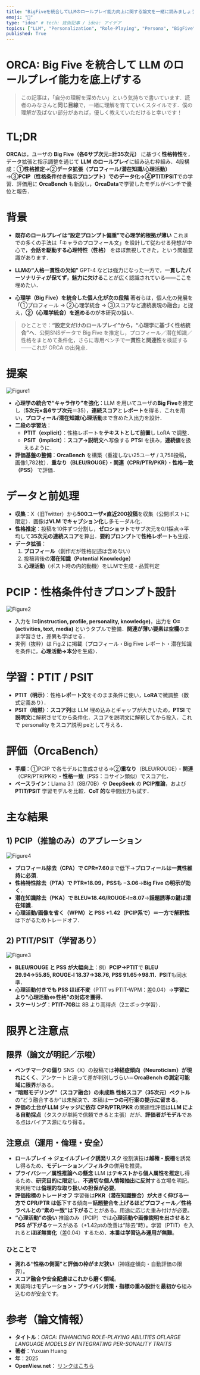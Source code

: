 ```yaml
---
title: "BigFiveを統合してLLMのロールプレイ能力向上に関する論文を一緒に読みましょう！"
emoji: "🐳"
type: "idea" # tech: 技術記事 / idea: アイデア
topics: ["LLM", "Personalization", "Role-Playing", "Persona", "BigFive"]
published: True
---
```



# ORCA: Big Five を統合して LLM のロールプレイ能力を底上げする
> この記事は，「自分の理解を深めたい」という気持ちで書いています．読者のみなさんと**同じ目線**で，一緒に理解を育てていくスタイルです．僕の理解が及ばない部分があれば，優しく教えていただけると幸いです！



# TL;DR
**ORCA**は，ユーザの **Big Five（各6サブ次元=計35次元）** に基づく**性格特性**を，データ拡張と指示調整を通じて **LLM のロールプレイ**に組み込む枠組み．4段構成：①**性格推定**→②**データ拡張（プロフィール/潜在知識/心理活動）**→③**PCIP（性格条件付き指示プロンプト）**でのデータ化→④**PTIT/PSIT**での学習．評価用に **OrcaBench** も新設し，**OrcaData**で学習したモデルがベンチで優位と報告．



# 背景
* **既存のロールプレイは“設定プロンプト偏重”で心理学的根拠が薄い**
  これまでの多くの手法は「キャラのプロフィール文」を設計して従わせる発想が中心で，**会話を駆動する心理特性（性格）** をほぼ無視してきた，という問題意識があります．&#x20;

* **LLMの“人格一貫性の欠如”**
  GPT-4 などは強力になった一方で，**一貫したパーソナリティが保てず，魅力に欠ける**ことが広く認識されている——ここを埋めたい．

* **心理学（Big Five）を統合した個人化が次の段階**
  著者らは，個人化の発展を「①プロフィール → ②心理学統合 → ③スコアなど連続表現の融合」と捉え，**②（心理学統合）を進める**のが本研究の狙い．


> ひとことで：**“設定文だけのロールプレイ”から，“心理学に基づく性格統合”へ**．公開SNSデータで Big Five を推定し，プロフィール／潜在知識／性格をまとめて条件化，さらに専用ベンチで**一貫性と関連性**を検証する——これが ORCA の出発点．




# 提案
![Figure1](/images/orca_role_playing_blog/figure1.png)
- **心理学の統合で“キャラ作り”を強化**：LLM を用いてユーザの**Big Five**を推定し（**5次元×各6サブ次元**＝35），**連続スコア**と**レポート**を得る．これを用い，**プロフィール/潜在知識/心理活動**まで含めた入出力を設計． 
- **二段の学習法**：  
  - **PTIT（explicit）**：性格レポートを**テキストとして前置**し LoRA で調整．
  - **PSIT（implicit）**：**スコア→説明文**へ写像する **PTSI** を挟み，**連続値**を扱えるように．
- **評価基盤の整備**：**OrcaBench** を構築（重複しない25ユーザ / 3,758投稿，画像1,782枚）．**重なり（BLEU/ROUGE）・関連（CPR/PTR/PKR）・性格一致（PSS）** で評価．



# データと前処理
- **収集**：X（旧Twitter）から**500ユーザ×直近200投稿**を収集（公開ポストに限定）．画像は**VLM でキャプション化**し多モーダル化．
- **性格推定**：投稿を10件ずつ分割し，**ゼロショット**でサブ次元を0/1採点→平均して**35次元の連続スコア**を算出．**要約プロンプト**で**性格レポート**も生成．
- **データ拡張**：  
  1) **プロフィール**（創作だが性格記述は含めない）
  2) 投稿背後の**潜在知識（Potential Knowledge）**  
  3) **心理活動**（ポスト時の内的動機）をLLMで生成・品質判定



# PCIP：性格条件付きプロンプト設計
![Figure2](/images/orca_role_playing_blog/figure2.png)
- 入力を **I=(instruction, profile, personality, knowledge)**，出力を **O=(activities, text, media)** というタプルで整備．**関連が薄い要素は空欄**のまま学習させ，差異も学ばせる．
- 実例（抜粋）は Fig.2 に掲載（プロフィール・Big Five レポート・潜在知識を条件に，**心理活動→本分**を生成）．



# 学習：PTIT / PSIT
- **PTIT（明示）**：性格**レポート文**をそのまま条件に使い，**LoRA**で微調整（数式定義あり）．
- **PSIT（暗黙）**：**スコア列**は LLM 埋め込みとギャップが大きいため，**PTSI** で**説明文**に解釈させてから条件化．スコアを説明文に解釈してから投入．これで personality をスコア説明 peとして与える．



# 評価（OrcaBench）
- **手順**：①PCIP で各モデルに生成させる→②**重なり**（BLEU/ROUGE）・**関連**（CPR/PTR/PKR）・**性格一致**（PSS：コサイン類似）でスコア化．
- **ベースライン**：Llama 3.1（8B/70B）や **DeepSeek** の **PCIP推論**，および **PTIT/PSIT** 学習モデルを比較．**CoT 的**な中間出力も試す．



# 主な結果

## 1) PCIP（推論のみ）のアブレーション
![Figure4](/images/orca_role_playing_blog/figure4.png)
- **プロフィール除去（CPA）で CPR=7.60**まで低下→**プロフィールは一貫性維持に必須**． 
- **性格特性除去（PTA）で PTR=18.09，PSSも −3.06**→**Big Five の明示が効く**．
- **潜在知識除去（PKA）で BLEU=18.46/ROUGE-l=8.07**→**話題誘導の鍵は潜在知識**．
- **心理活動/画像を省く（WPM）**と **PSS +1.42**（PCIP系で）＝一方で**解釈性**は下がるためトレードオフ．

## 2) PTIT/PSIT（学習あり）
![Figure3](/images/orca_role_playing_blog/figure3.png)
- **BLEU/ROUGE と PSS が大幅向上**：例）**PCIP→PTIT**で **BLEU 29.94→55.85, ROUGE-l 18.37→38.76, PSS 91.65→98.11**．**PSIT**も同水準．
- **心理活動付きでも PSS ほぼ不変**（PTIT vs PTIT-WPM：差0.04）→**学習により“心理活動⇔性格”の対応を獲得**．
- **スケーリング**：**PTIT-70B**は 8B より高得点（2エポック学習）．



# 限界と注意点

## 限界（論文が明記／示唆）

* **ベンチマークの偏り**
  SNS（X）の投稿では**神経症傾向（Neuroticism）が現れにくく**、アンケートと違って差が判別しづらい＝**OrcaBench の測定可能域に限界**がある。
* **“暗黙モデリング”（スコア融合）の未成熟**
  **性格スコア（35次元）ベクトル**の“どう融合するか”は未解決で、本稿は**一つの可行案の提示に留まる**。
* **評価の土台が LLM ジャッジに依存**
  **CPR/PTR/PKR** の関連性評価は**LLM による自動採点**（タスクが単純で信頼できると主張）だが、**評価者がモデル**である点はバイアス源になり得る。

## 注意点（運用・倫理・安全）

* **ロールプレイ → ジェイルブレイク誘発リスク**
  役割演技は**越権・脱柵**を誘発し得るため、**モデレーション／フィルタ**の併用を推奨。
* **プライバシー／属性推論への懸念**
  LLM は**テキストから個人属性を推定**し得るため、**研究目的に限定**し、**不適切な個人情報抽出に反対**する立場を明記。実利用では**倫理的な取り扱いの担保が必要**。
* **評価指標のトレードオフ**
  学習後は**PKR（潜在知識整合）が大きく伸びる一方で CPR/PTR は低下**する傾向＝**話題整合を上げるほどプロフィール／性格ラベルとの“素の一致”は下がる**ことがある。用途に応じた重み付けが必要。
* **“心理活動”の扱い**
  推論のみ（PCIP）では**心理活動や画像説明を出させると PSS が下がる**ケースがある（+1.42ptの改善は“除去”時）。学習（PTIT）を入れると**ほぼ無害化**（差0.04）するため、**本番は学習込み運用が無難**。


### ひとことで

* **測れる“性格の側面”と評価の枠がまだ狭い**（神経症傾向・自動評価の限界）。
* **スコア融合や安全配慮はこれから磨く領域**。
* 実装時は**モデレーション・プライバシ対策・指標の重み設計**を**最初から**組み込むのが安全です。




# 参考（論文情報）

- **タイトル**：*ORCA: ENHANCING ROLE-PLAYING ABILITIES OFLARGE LANGUAGE MODELS BY INTEGRATING PER-SONALITY TRAITS*
- **著者**：Yuxuan Huang
- **年**：2025
- **OpenView.net**： [リンクはこちら](https://openreview.net/forum?id=HPuLU6q7xq)